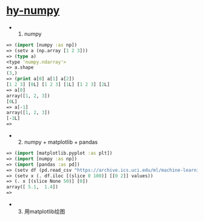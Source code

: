 # [hy-numpy](http://cs231n.github.io/python-numpy-tutorial/)

* 1. numpy
```clojure
=> (import [numpy :as np])
=> (setv a (np.array [1 2 3]))
=> (type a)
<type 'numpy.ndarray'>
=> a.shape
(3,)
=> (print a[0] a[1] a[2])
[1 2 3] [0L] [1 2 3] [1L] [1 2 3] [2L]
=> a[0]
array([1, 2, 3])
[0L]
=> a[-1]
array([1, 2, 3])
[-1L]
=>
```
* 2. numpy + matplotlib + pandas

```clojure
=> (import [matplotlib.pyplot :as plt])
=> (import [numpy :as np])
=> (import [pandas :as pd])
=> (setv df (pd.read_csv "https://archive.ics.uci.edu/ml/machine-learning-databases/iris/iris.data" :header None))
=> (setv x (. df.iloc [(slice 0 100)] [[0 2]] values))
=> (. x [(slice None 50)] [0])
array([ 5.1,  1.4])
=>
```
* 3. 用matplotlib绘图
```clojure

```
